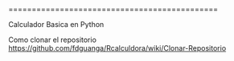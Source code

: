 =============================================

Calculador Basica  en Python


Como clonar el repositorio https://github.com/fdguanga/Rcalculdora/wiki/Clonar-Repositorio




